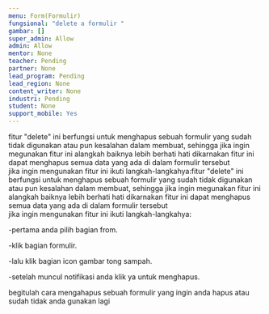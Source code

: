 ```yaml
---
menu: Form(Formulir)
fungsional: "delete a formulir "
gambar: []
super_admin: Allow
admin: Allow
mentor: None
teacher: Pending
partner: None
lead_program: Pending
lead_region: None
content_writer: None
industri: Pending
student: None
support_mobile: Yes
---
```

f﻿itur "delete" ini berfungsi untuk menghapus sebuah formulir yang sudah tidak digunakan atau pun kesalahan dalam membuat, sehingga jika ingin megunakan fitur ini alangkah baiknya lebih berhati hati dikarnakan fitur ini dapat menghapus semua data yang ada di dalam formulir tersebut\
j﻿ika ingin mengunakan fitur ini ikuti langkah-langkahya:f﻿itur "delete" ini berfungsi untuk menghapus sebuah formulir yang sudah tidak digunakan atau pun kesalahan dalam membuat, sehingga jika ingin megunakan fitur ini alangkah baiknya lebih berhati hati dikarnakan fitur ini dapat menghapus semua data yang ada di dalam formulir tersebut\
j﻿ika ingin mengunakan fitur ini ikuti langkah-langkahya:

\-pertama anda pilih bagian from.

\-klik bagian formulir.

\-lalu klik bagian icon gambar tong sampah.

\-setelah muncul notifikasi anda klik ya untuk menghapus.

begitulah cara mengahapus sebuah formulir yang ingin anda hapus atau sudah tidak anda gunakan lagi